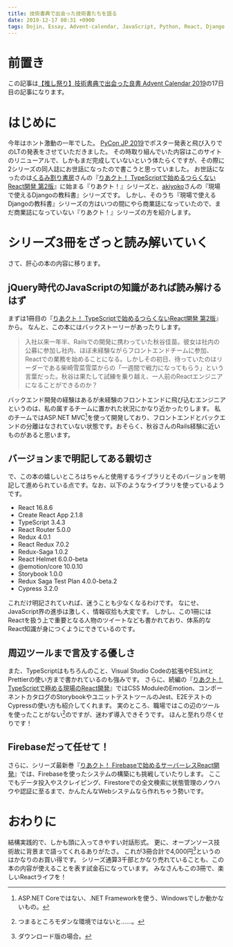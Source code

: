 ```yaml
---
title: 技術書典で出会った技術書たちを語る
date: 2019-12-17 08:31 +0900
tags: Dojin, Essay, Advent-calendar, JavaScript, Python, React, Django
---
```


# 前置き

この記事は[【推し祭り】技術書典で出会った良書 Advent Calendar 2019](https://adventar.org/calendars/4224)の17日目の記事になります。

# はじめに

今年はホント激動の一年でした。
[PyCon JP 2019](https://pycon.jp/2019/)でポスター発表と飛び入りでのLTの発表をさせていただきました。
その時取り組んでいた内容はこのサイトのリニューアルで、しかもまだ完成していないという体たらくですが、その際に2シリーズの同人誌にお世話になったので書こうと思っていました。
お世話になったのは[くるみ割り書房](https://oukayuka.booth.pm/)さんの『[りあクト！ TypeScriptで始めるつらくないReact開発 第2版](https://oukayuka.booth.pm/items/1312652)』に始まる『りあクト！』シリーズと、[akiyoko](https://akiyoko.booth.pm/)さんの『現場で使えるDjangoの教科書』シリーズです。
しかし、そのうち『現場で使えるDjangoの教科書』シリーズの方はいつの間にやら商業誌になっていたので、まだ商業誌になっていない『りあクト！』シリーズの方を紹介します。

# シリーズ3冊をざっと読み解いていく

さて、肝心の本の内容に移ります。

## jQuery時代のJavaScriptの知識があれば読み解けるはず

まずは1冊目の『[りあクト！ TypeScriptで始めるつらくないReact開発 第2版](https://oukayuka.booth.pm/items/1312652)』から。
なんと、この本にはバックストーリーがあったりします。

> 入社以来一年半、Railsでの開発に携わっていた秋谷佳苗。彼女は社内の公募に参加し社内、ほぼ未経験ながらフロントエンドチームに参加、Reactでの業務を始めることになる。しかしその初日、待っていたのはリーダーである柴崎雪菜雪菜からの「一週間で戦力になってもらう」という言葉だった。秋谷は果たして試練を乗り越え、一人前のReactエンジニアになることができるのか？

バックエンド開発の経験はあるが未経験のフロントエンドに飛び込むエンジニアというのは、私の属するチームに置かれた状況にかなり近かったりします。
私のチームではASP.NET MVC[^1]を使って開発しており、フロントエンドとバックエンドの分離はなされていない状態です。おそらく、秋谷さんのRails経験に近いものがあると思います。

[^1]: ASP.NET Coreではない、.NET Frameworkを使う、Windowsでしか動かないもの。

## バージョンまで明記してある親切さ

で、この本の嬉しいところはちゃんと使用するライブラリとそのバージョンを明記して進められている点です。なお、以下のようなライブラリを使っているようです。

- React 16.8.6
- Create React App 2.1.8
- TypeScript 3.4.3
- React Router 5.0.0
- Redux 4.0.1
- React Redux 7.0.2
- Redux-Saga 1.0.2
- React Helmet 6.0.0-beta
- @emotion/core 10.0.10
- Storybook 1.0.0
- Redux Saga Test Plan 4.0.0-beta.2
- Cypress 3.2.0

これだけ明記されていれば、迷うことも少なくなるわけです。
なにせ、JavaScript界の進歩は激しく、情報収拾も大変です。
しかし、この1冊にはReactを扱う上で重要となる人物のツイートなども書かれており、体系的なReact知識が身につくようにできているのです。

## 周辺ツールまで言及する優しさ

また、TypeScriptはもちろんのこと、Visual Studio Codeの拡張やESLintとPrettierの使い方まで書かれているのも強みです。
さらに、続編の『[りあクト！ TypeScriptで極める現場のReact開発](https://oukayuka.booth.pm/items/1312815)』ではCSS ModuleのEmotion、コンポーネントカタログのStorybookやユニットテストツールのJest、E2EテストのCypressの使い方も紹介してくれます。
実のところ、職場ではこの辺のツールを使ったことがない[^2]のですが、迷わず導入できそうです。
ほんと至れり尽くせりです！

[^2]: つまるところモダンな環境ではないと……。

## Firebaseだって任せて！

さらに、シリーズ最新巻『[りあクト！ Firebaseで始めるサーバーレスReact開発](https://oukayuka.booth.pm/items/1572683)』では、Firebaseを使ったシステムの構築にも挑戦していたりします。
ここでもデータ投入やスクレイピング、Firestoreでの全文検索に状態管理のノウハウや認証に至るまで、かんたんなWebシステムなら作れちゃう勢いです。

# おわりに

結構実践的で、しかも頭に入ってきやすい対話形式。
更に、オープンソース技術故に背景まで語ってくれるありがたさ。
これが3冊合計で4,000円[^3]というのはかなりのお買い得です。
シリーズ通算3千部とかなり売れていることも、この本の内容が使えることを表す試金石になっています。
みなさんもこの3冊で、楽しいReactライフを！

[^3]: ダウンロード版の場合。